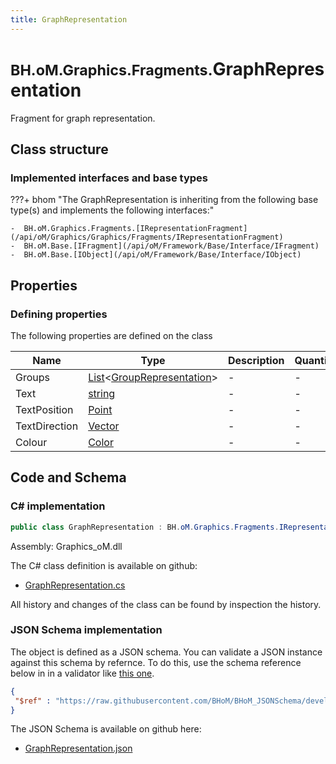 ```yaml
---
title: GraphRepresentation
---
```


# <small>BH.oM.Graphics.Fragments.</small>**GraphRepresentation**

Fragment for graph representation.

## Class structure

### Implemented interfaces and base types

???+ bhom "The GraphRepresentation is inheriting from the following base type(s) and implements the following interfaces:"

    -  BH.oM.Graphics.Fragments.[IRepresentationFragment](/api/oM/Graphics/Graphics/Fragments/IRepresentationFragment)
    -  BH.oM.Base.[IFragment](/api/oM/Framework/Base/Interface/IFragment)
    -  BH.oM.Base.[IObject](/api/oM/Framework/Base/Interface/IObject)


## Properties



### Defining properties

The following properties are defined on the class

| Name             | Type             | Description      | Quantity         |
|------------------|------------------|------------------|------------------|
| Groups | [List](https://learn.microsoft.com/en-us/dotnet/api/System.Collections.Generic.List-1?view=netstandard-2.0)&lt;[GroupRepresentation](/api/oM/Graphics/Graphics/Fragments/GroupRepresentation)&gt; | - | - |
| Text | [string](https://learn.microsoft.com/en-us/dotnet/api/System.String?view=netstandard-2.0) | - | - |
| TextPosition | [Point](/api/oM/Dimensional/Geometry/Vector/Point) | - | - |
| TextDirection | [Vector](/api/oM/Dimensional/Geometry/Vector/Vector) | - | - |
| Colour | [Color](https://learn.microsoft.com/en-us/dotnet/api/System.Drawing.Color?view=netstandard-2.0) | - | - |


## Code and Schema

### C# implementation

``` C# title="C#"
public class GraphRepresentation : BH.oM.Graphics.Fragments.IRepresentationFragment, BH.oM.Base.IFragment, BH.oM.Base.IObject
```

Assembly: Graphics_oM.dll

The C# class definition is available on github:

- [GraphRepresentation.cs](https://github.com/BHoM/BHoM/blob/develop/Graphics_oM/Fragments\GraphRepresentation.cs)

All history and changes of the class can be found by inspection the history.
### JSON Schema implementation

The object is defined as a JSON schema. You can validate a JSON instance against this schema by refernce. To do this, use the schema reference below in in a validator like [this one](https://www.jsonschemavalidator.net/).

``` json title="JSON Schema"
{
 "$ref" : "https://raw.githubusercontent.com/BHoM/BHoM_JSONSchema/develop/Graphics_oM/Fragments/GraphRepresentation.json"
}
```

The JSON Schema is available on github here:

- [GraphRepresentation.json](https://github.com/BHoM/BHoM_JSONSchema/blob/develop/Graphics_oM/Fragments/GraphRepresentation.json)
